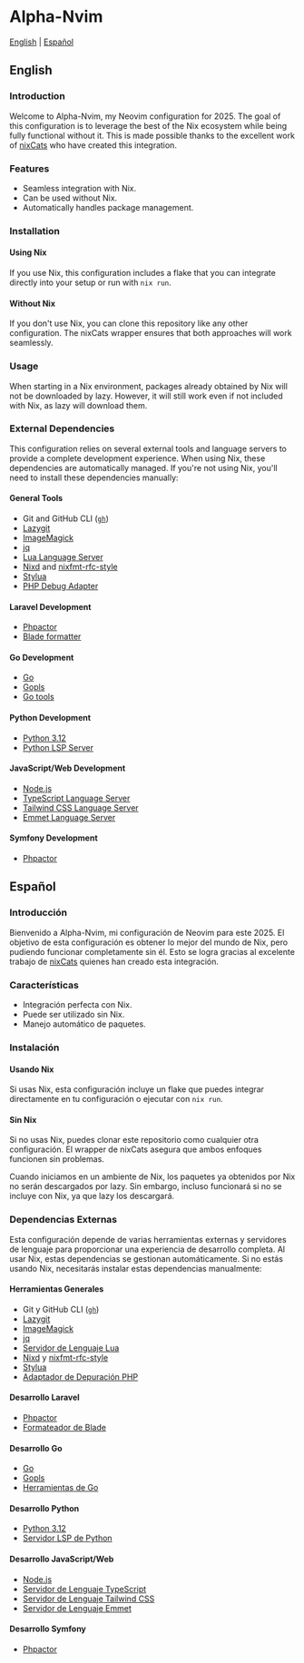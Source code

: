 # Alpha-Nvim

[English](#english) | [Español](#español)

## English

### Introduction

Welcome to Alpha-Nvim, my Neovim configuration for 2025. The goal of this configuration is to leverage the best of the Nix ecosystem while being fully functional without it. This is made possible thanks to the excellent work of [nixCats](https://github.com/BirdeeHub/nixCats-nvim) who have created this integration.

### Features

- Seamless integration with Nix.
- Can be used without Nix.
- Automatically handles package management.

### Installation

#### Using Nix

If you use Nix, this configuration includes a flake that you can integrate directly into your setup or run with `nix run`.

#### Without Nix

If you don't use Nix, you can clone this repository like any other configuration. The nixCats wrapper ensures that both approaches will work seamlessly.

### Usage

When starting in a Nix environment, packages already obtained by Nix will not be downloaded by lazy. However, it will still work even if not included with Nix, as lazy will download them.

### External Dependencies

This configuration relies on several external tools and language servers to provide a complete development experience. When using Nix, these dependencies are automatically managed. If you're not using Nix, you'll need to install these dependencies manually:

#### General Tools
- Git and GitHub CLI ([`gh`](https://github.com/cli/cli))
- [Lazygit](https://github.com/jesseduffield/lazygit)
- [ImageMagick](https://github.com/ImageMagick/ImageMagick)
- [jq](https://github.com/jqlang/jq)
- [Lua Language Server](https://github.com/LuaLS/lua-language-server)
- [Nixd](https://github.com/nix-community/nixd) and [nixfmt-rfc-style](https://github.com/nix-community/nixfmt)
- [Stylua](https://github.com/JohnnyMorganz/StyLua)
- [PHP Debug Adapter](https://github.com/xdebug/vscode-php-debug)

#### Laravel Development
- [Phpactor](https://github.com/phpactor/phpactor)
- [Blade formatter](https://github.com/shufo/blade-formatter)

#### Go Development
- [Go](https://github.com/golang/go)
- [Gopls](https://github.com/golang/tools/tree/master/gopls)
- [Go tools](https://github.com/golang/tools)

#### Python Development
- [Python 3.12](https://github.com/python/cpython)
- [Python LSP Server](https://github.com/python-lsp/python-lsp-server)

#### JavaScript/Web Development
- [Node.js](https://github.com/nodejs/node)
- [TypeScript Language Server](https://github.com/typescript-language-server/typescript-language-server)
- [Tailwind CSS Language Server](https://github.com/tailwindlabs/tailwindcss-intellisense)
- [Emmet Language Server](https://github.com/aca/emmet-ls)

#### Symfony Development
- [Phpactor](https://github.com/phpactor/phpactor)

## Español

### Introducción

Bienvenido a Alpha-Nvim, mi configuración de Neovim para este 2025. El objetivo de esta configuración es obtener lo mejor del mundo de Nix, pero pudiendo funcionar completamente sin él. Esto se logra gracias al excelente trabajo de [nixCats](https://github.com/BirdeeHub/nixCats-nvim) quienes han creado esta integración.

### Características

- Integración perfecta con Nix.
- Puede ser utilizado sin Nix.
- Manejo automático de paquetes.

### Instalación

#### Usando Nix

Si usas Nix, esta configuración incluye un flake que puedes integrar directamente en tu configuración o ejecutar con `nix run`.

#### Sin Nix

Si no usas Nix, puedes clonar este repositorio como cualquier otra configuración. El wrapper de nixCats asegura que ambos enfoques funcionen sin problemas.


Cuando iniciamos en un ambiente de Nix, los paquetes ya obtenidos por Nix no serán descargados por lazy. Sin embargo, incluso funcionará si no se incluye con Nix, ya que lazy los descargará.

### Dependencias Externas

Esta configuración depende de varias herramientas externas y servidores de lenguaje para proporcionar una experiencia de desarrollo completa. Al usar Nix, estas dependencias se gestionan automáticamente. Si no estás usando Nix, necesitarás instalar estas dependencias manualmente:

#### Herramientas Generales
- Git y GitHub CLI ([`gh`](https://github.com/cli/cli))
- [Lazygit](https://github.com/jesseduffield/lazygit)
- [ImageMagick](https://github.com/ImageMagick/ImageMagick)
- [jq](https://github.com/jqlang/jq)
- [Servidor de Lenguaje Lua](https://github.com/LuaLS/lua-language-server)
- [Nixd](https://github.com/nix-community/nixd) y [nixfmt-rfc-style](https://github.com/nix-community/nixfmt)
- [Stylua](https://github.com/JohnnyMorganz/StyLua)
- [Adaptador de Depuración PHP](https://github.com/xdebug/vscode-php-debug)

#### Desarrollo Laravel
- [Phpactor](https://github.com/phpactor/phpactor)
- [Formateador de Blade](https://github.com/shufo/blade-formatter)

#### Desarrollo Go
- [Go](https://github.com/golang/go)
- [Gopls](https://github.com/golang/tools/tree/master/gopls)
- [Herramientas de Go](https://github.com/golang/tools)

#### Desarrollo Python
- [Python 3.12](https://github.com/python/cpython)
- [Servidor LSP de Python](https://github.com/python-lsp/python-lsp-server)

#### Desarrollo JavaScript/Web
- [Node.js](https://github.com/nodejs/node)
- [Servidor de Lenguaje TypeScript](https://github.com/typescript-language-server/typescript-language-server)
- [Servidor de Lenguaje Tailwind CSS](https://github.com/tailwindlabs/tailwindcss-intellisense)
- [Servidor de Lenguaje Emmet](https://github.com/aca/emmet-ls)

#### Desarrollo Symfony
- [Phpactor](https://github.com/phpactor/phpactor)
